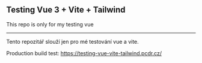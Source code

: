 ## Testing Vue 3 + Vite + Tailwind
This repo is only for my testing vue
 
-------------------------------------
Tento repozitář slouží jen pro mé testování vue a vite.

Production build test:  https://testing-vue-vite-tailwind.pcdr.cz/